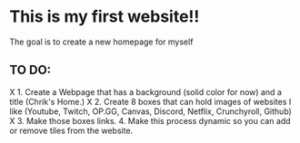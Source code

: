 # This is my first website!!
The goal is to create a new homepage for myself

## TO DO:
X 1. Create a Webpage that has a background (solid color for now) and a title (Chrik's Home.)
X 2. Create 8 boxes that can hold images of websites I like (Youtube, Twitch, OP.GG, Canvas, Discord, Netflix, Crunchyroll, Github)
X 3. Make those boxes links.
4. Make this process dynamic so you can add or remove tiles from the website.
